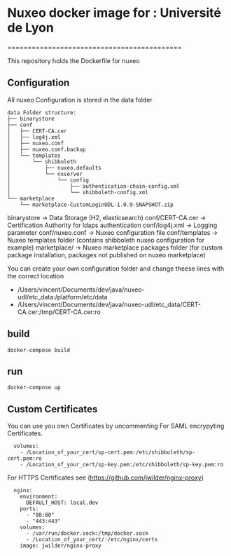 # Nuxeo docker image for : Université de Lyon
===========================================

This repository holds the Dockerfile for nuxeo

## Configuration
All nuxeo Configuration is stored in the data folder

~~~
data Folder structure:
├── binarystore
├── conf
│   ├── CERT-CA.cer
│   ├── log4j.xml
│   ├── nuxeo.conf
│   ├── nuxeo.conf.backup
│   └── templates
│       └── shibboleth
│           ├── nuxeo.defaults
│           └── nxserver
│               └── config
│                   ├── authentication-chain-config.xml
│                   └── shibboleth-config.xml
└── marketplace
    └── marketplace-CustomLoginUDL-1.0.9-SNAPSHOT.zip
~~~

binarystore -> Data Storage (H2, elasticsearch)
conf/CERT-CA.cer -> Certification Authority for ldaps authentication
conf/log4j.xml -> Logging parameter
conf/nuxeo.conf -> Nuxeo configuration file
conf/templates -> Nuxeo templates folder (contains shibboleth nuxeo configuration for example)
marketplace/ -> Nuxeo marketplace packages folder (for custom package installation, packages not published on nuxeo marketplace)

You can create your own configuration folder and change theese lines with the correct location

 - /Users/vincent/Documents/dev/java/nuxeo-udl/etc_data:/platform/etc/data
 - /Users/vincent/Documents/dev/java/nuxeo-udl/etc_data/CERT-CA.cer:/tmp/CERT-CA.cer:ro


## build

~~~
docker-compose build
~~~

## run

~~~
docker-compose up
~~~

## Custom Certificates

You can use you own Certificates by uncommenting
For SAML encrypyting Certificates.
~~~
  volumes:
    - /Location_of_your_cert/sp-cert.pem:/etc/shibboleth/sp-cert.pem:ro
    - /Location_of_your_cert/sp-key.pem:/etc/shibboleth/sp-key.pem:ro
~~~

For HTTPS Certificates see (https://github.com/jwilder/nginx-proxy)

~~~
  nginx:
    environment:
      DEFAULT_HOST: local.dev
    ports:
      - "80:80"
      - "443:443"
    volumes:
      - /var/run/docker.sock:/tmp/docker.sock
      - /Location_of_your_cert/:/etc/nginx/certs
    image: jwilder/nginx-proxy
~~~

